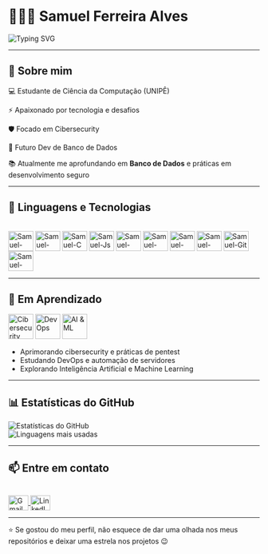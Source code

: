 # 👨🏻‍💻 Samuel Ferreira Alves

![Typing SVG](https://readme-typing-svg.herokuapp.com?font=Fira+Code&size=24&duration=3000&pause=1000&color=00FF00&center=true&width=500&lines=Estudante+de+Ci%C3%AAncia+da+Computa%C3%A7%C3%A3o;Focado+em+Cibersecurity;Futuro+Dev+de+Banco+de+Dados)

-----------


## 🧑 Sobre mim
💻 Estudante de Ciência da Computação (UNIPÊ)    


⚡ Apaixonado por tecnologia e desafios


🛡️ Focado em Cibersecurity


💾 Futuro Dev de Banco de Dados


📚 Atualmente me aprofundando em **Banco de Dados** e práticas em desenvolvimento seguro


-----

## 🤖 Linguagens e Tecnologias
<div style="display: inline_block"><br> <img align="center" alt="Samuel-Python" height="40" width="50" src="https://cdn.jsdelivr.net/gh/devicons/devicon/icons/python/python-original.svg"> <img align="center" alt="Samuel-Java" height="40" width="50" src="https://cdn.jsdelivr.net/gh/devicons/devicon/icons/java/java-original.svg"> <img align="center" alt="Samuel-C" height="40" width="50" src="https://cdn.jsdelivr.net/gh/devicons/devicon/icons/c/c-original.svg"> <img align="center" alt="Samuel-Js" height="40" width="50" src="https://cdn.jsdelivr.net/gh/devicons/devicon/icons/javascript/javascript-original.svg"> <img align="center" alt="Samuel-PHP" height="40" width="50" src="https://cdn.jsdelivr.net/gh/devicons/devicon/icons/php/php-original.svg"> <img align="center" alt="Samuel-HTML" height="40" width="50" src="https://cdn.jsdelivr.net/gh/devicons/devicon/icons/html5/html5-original.svg"> <img align="center" alt="Samuel-CSS" height="40" width="50" src="https://cdn.jsdelivr.net/gh/devicons/devicon/icons/css3/css3-original.svg"> <img align="center" alt="Samuel-MySQL" height="40" width="50" src="https://cdn.jsdelivr.net/gh/devicons/devicon/icons/mysql/mysql-original.svg"> <img align="center" alt="Samuel-Git" height="40" width="50" src="https://cdn.jsdelivr.net/gh/devicons/devicon/icons/git/git-original.svg"> <img align="center" alt="Samuel-VSCode" height="40" width="50" src="https://cdn.jsdelivr.net/gh/devicons/devicon/icons/vscode/vscode-original.svg"> </div>


------------


## 🎯 Em Aprendizado
<div>
  <img src="./gifs/cybersecurity.gif" alt="Cibersecurity" height="50"/>
  <img src="./gifs/devops.gif" alt="DevOps" height="50"/>
  <img src="./gifs/ai.gif" alt="AI & ML" height="50"/>
</div>


- Aprimorando cibersecurity e práticas de pentest  
- Estudando DevOps e automação de servidores  
- Explorando Inteligência Artificial e Machine Learning  

-------


## 📊 Estatísticas do GitHub
![Estatísticas do GitHub](https://github-readme-stats.vercel.app/api?username=SAMUELaalvess&show_icons=true&theme=dark)  
![Linguagens mais usadas](https://github-readme-stats.vercel.app/api/top-langs/?username=SAMUELaalvess&layout=compact&theme=dark)

--------


## 📫 Entre em contato
<div style="display: inline_block"><br> <a href="mailto:seuemail@gmail.com"> <img align="center" alt="Gmail" height="30" width="40" src="https://cdn.jsdelivr.net/gh/devicons/devicon/icons/google/google-original.svg"> </a> <a href="https://www.linkedin.com/in/samuel-ferreira-alves-30b723203/" target="_blank"> <img align="center" alt="LinkedIn" height="30" width="40" src="https://cdn.jsdelivr.net/gh/devicons/devicon/icons/linkedin/linkedin-original.svg"> </a> </div>

---------------

⭐ Se gostou do meu perfil, não esquece de dar uma olhada nos meus repositórios e deixar uma estrela nos projetos 😉


